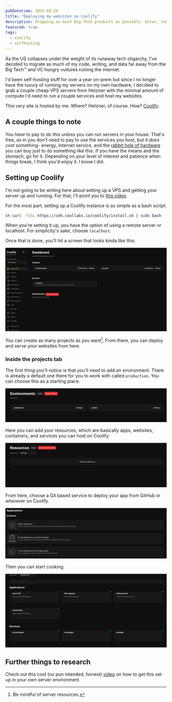 ```yaml
---
pubDatetime: 2025-03-20
title: "Deploying my websites on Coolify"
description: Dropping as much Big Tech products as possible. Enter, Coolify.
featured: true
tags:
  - coolify
  - selfhosting
---
```


As the US collapses under the weight of its runaway tech oligarchy, I've decided to migrate as much of my code, writing, and data far away from the Big Tech™️ and VC hungry vultures ruining the internet.

I'd been self-hosting stuff for over a year on-prem but since I no longer have the luxury of running my servers on my own hardware, I decided to grab a couple cheap VPS servers from Hetzner with the minimal amount of compute I'd need to run a couple services and host my websites.

This very site is hosted by me. Where? Hetzner, of course. How? [Coolify](https://coolify.io/).

## A couple things to note

You _have_ to pay to do this _unless_ you can run servers in your house. That's free, as in you don't need to pay to use the services you host, but it _does cost_ something- energy, internet service, and the [rabbit hole of hardware](https://github.com/twhite96/homelab-config#these-are-the-tools-and-settings-i-am-using-in-my-home-lab) you can buy just to do something like this. If you have the means and the stomach, go for it. Depending on your level of interest and patience when things break, I think you'd enjoy it. I know I did.

## Setting up Coolify

I'm not going to be writing here about setting up a VPS and getting your server up and running. For that, I'll point you to [this video](https://www.youtube.com/watch?v=kTgu4wJ7v-0&pp=ygUHaGV0em5lcg%3D%3D).

For the most part, setting up a Coolify instance is as simple as a bash script:

```sh
sh curl -fsSL https://cdn.coollabs.io/coolify/install.sh | sudo bash
```

When you're setting it up, you have the option of using a remote server or localhost. For simplicity's sake, choose `localhost`.

Once that is done, you'll hit a screen that looks kinda like this:

![](../../assets/images/choose-your-fighter.png)

You can create as many projects as you want[^1]. From there, you can deploy and serve your websites from here.

### Inside the projects tab

The first thing you'll notice is that you'll need to add an environment. There is already a default one there for you to work with called `production`. You can choose this as a starting place.

![](../../assets/images/environs.png)

Here you can add your resources, which are basically apps, websites, containers, and services you can host on Coolify.

![](../../assets/images/resources.png)

From here, choose a Git based service to deploy your app from GitHub or wherever on Coolify.

![](../../assets/images/applications.png)

Then you can start cooking.

![](../../assets/images/example-server.png)

## Further things to research

Check out this cool (no pun intended, honest) [video](https://youtu.be/taJlPG82Ucw?si=8QJXhsblhgfGJddb) on how to get this set up in your own server environment.

[^1]: Be mindful of server resources.
